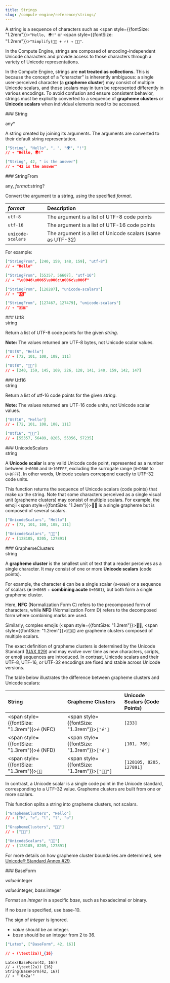 ```yaml
---
title: Strings
slug: /compute-engine/reference/strings/
---
```


A string is a sequence of characters such as <span style={{fontSize: "1.2rem"}}>`"Hello, 🌍!"`</span> or <span style={{fontSize: "1.2rem"}}>`"Simplify(👨‍🚀 + ⚡️) → 👨‍🎤"`.</span>


In the Compute Engine, strings are composed of encoding-independent Unicode
characters and provide access to those characters through a variety of Unicode
representations.

In the Compute Engine, strings are **not treated as collections**. This is 
because the concept of a "character" is inherently ambiguous: a single 
user-perceived character (a **grapheme cluster**) may consist of multiple 
Unicode scalars, and those scalars may in turn be represented differently 
in various encodings. To avoid confusion and ensure consistent behavior, 
strings must be explicitly converted to a sequence of **grapheme clusters** or 
**Unicode scalars** when individual elements need to be accessed.


<nav className="hidden">
### String
</nav>

<FunctionDefinition name="String">

<Signature name="String" returns="string">any*</Signature>

A string created by joining its arguments. The arguments are converted to their default string representation.


```json example
["String", "Hello", ", ", "🌍", "!"]
// ➔ "Hello, 🌍!" 

["String", 42, " is the answer"]
// ➔ "42 is the answer"  

```

</FunctionDefinition>


<nav className="hidden">
### StringFrom
</nav>

<FunctionDefinition name="StringFrom">

<Signature name="StringFrom" returns="string">any, _format_:string?</Signature>

Convert the argument to a string, using the specified _format_.

| _format_ | Description |
| :--- | :--- |
| `utf-8` | The argument is a list of UTF-8 code points |
| `utf-16` | The argument is a list of UTF-16 code points |
| `unicode-scalars` | The argument is a list of Unicode scalars (same as UTF-32) |

For example: 

```json example
["StringFrom", [240, 159, 148, 159], "utf-8"]
// ➔ "Hello"

["StringFrom", [55357, 56607], "utf-16"]
// ➔ "\u0048\u0065\u006c\u006c\u006f"

["StringFrom", [128287], "unicode-scalars"]
// ➔ "🔟"

["StringFrom", [127467, 127479], "unicode-scalars"]
// ➔ "🇫🇷"

```

</FunctionDefinition>


<nav className="hidden">
### Utf8
</nav>

<FunctionDefinition name="Utf8">
<Signature name="Utf8" returns="list<integer>">string</Signature>

Return a list of UTF-8 code points for the given _string_.

**Note:** The values returned are UTF-8 bytes, not Unicode scalar values.

```json example
["Utf8", "Hello"]
// ➔ [72, 101, 108, 108, 111]  

["Utf8", "👩‍🎓"]
// ➔ [240, 159, 145, 169, 226, 128, 141, 240, 159, 142, 147]
```

</FunctionDefinition>


<nav className="hidden">
### Utf16
</nav>

<FunctionDefinition name="Utf16">
<Signature name="Utf16" returns="list<integer>">string</Signature>

Return a list of utf-16 code points for the given _string_.

**Note:** The values returned are UTF-16 code units, not Unicode scalar values.

```json example
["Utf16", "Hello"]
// ➔ [72, 101, 108, 108, 111]  

["Utf16", "👩‍🎓"]
// ➔ [55357, 56489, 8205, 55356, 57235]
```

</FunctionDefinition>


<nav className="hidden">
### UnicodeScalars
</nav>

<FunctionDefinition name="UnicodeScalars">
<Signature name="UnicodeScalars" returns="list<integer>">string</Signature>

A **Unicode scalar** is any valid Unicode code point, represented as a number 
between `U+0000` and `U+10FFFF`, excluding the surrogate range 
(`U+D800` to `U+DFFF`). In other words, Unicode scalars correspond exactly to UTF-32 code units.


This function returns the sequence of Unicode scalars (code points) that make 
up the string. Note that some characters perceived as a single visual unit 
(grapheme clusters) may consist of multiple scalars. For example, the emoji 
<span style={{fontSize: "1.2em"}}>👩‍🚀</span> is a single grapheme but is composed of several scalars.

```json example
["UnicodeScalars", "Hello"]
// ➔ [72, 101, 108, 108, 111]  

["UnicodeScalars", "👩‍🎓"]
// ➔ [128105, 8205, 127891]
```

</FunctionDefinition>



<nav className="hidden">
### GraphemeClusters
</nav>

<FunctionDefinition name="GraphemeClusters">
<Signature name="GraphemeClusters" returns="list<string>">string</Signature>

 A **grapheme cluster** is the smallest unit of text that a reader perceives 
as a single character. It may consist of one or more **Unicode scalars** 
(code points). 

For example, the character **é** can be a single scalar (`U+00E9`) or a 
sequence of scalars (**e** `U+0065` + **combining acute** `U+0301`), 
but both form a single grapheme cluster. 

Here, **NFC** (Normalization Form C) refers to the precomposed form of characters, while **NFD** (Normalization Form D) refers to the decomposed form where combining marks are used.

Similarly, complex emojis (<span style={{fontSize: "1.2rem"}}>👩‍🚀</span>, <span style={{fontSize: "1.2rem"}}>🇫🇷</span>)
are grapheme clusters composed of multiple scalars.

The exact definition of grapheme clusters is determined by the Unicode Standard 
([UAX #29](https://unicode.org/reports/tr29/)) and may evolve over time as new 
characters, scripts, or emoji sequences are introduced. In contrast, Unicode 
scalars and their UTF-8, UTF-16, or UTF-32 encodings are fixed and stable across Unicode versions.


The table below illustrates the difference between grapheme clusters and Unicode scalars:

| String        | Grapheme Clusters  | Unicode Scalars (Code Points)      |
|:-------------|:--------------------|:------------------------------------|
| <span style={{fontSize: "1.3rem"}}>`é`</span> (NFC)     | <span style={{fontSize: "1.3rem"}}>`["é"]`</span>              | `[233]`                              |
| <span style={{fontSize: "1.3rem"}}>`é`</span> (NFD)    | <span style={{fontSize: "1.3rem"}}>`["é"]`</span>              | `[101, 769]`                         |
| <span style={{fontSize: "1.3rem"}}>`👩‍🎓`</span>         | <span style={{fontSize: "1.3rem"}}>`["👩‍🎓"]`</span>           | `[128105, 8205, 127891]`             |

In contrast, a Unicode scalar is a single code point in the Unicode standard,
 corresponding to a UTF-32 value. Grapheme clusters are built from one or more scalars.

This function splits a string into grapheme clusters, not scalars.

```json example
["GraphemeClusters", "Hello"]
// ➔ ["H", "e", "l", "l", "o"]

["GraphemeClusters", "👩‍🎓"]
// ➔ ["👩‍🎓"]

["UnicodeScalars", "👩‍🎓"]
// ➔ [128105, 8205, 127891]
```

For more details on how grapheme cluster boundaries are determined, 
see [Unicode® Standard Annex #29](https://unicode.org/reports/tr29/).

</FunctionDefinition>



<nav className="hidden">
### BaseForm
</nav>



<FunctionDefinition name="BaseForm">

<Signature name="BaseForm" returns="string">_value_:integer</Signature>

<Signature name="BaseForm" returns="string">_value_:integer, _base_:integer</Signature>

Format an _integer_ in a specific _base_, such as hexadecimal or binary.

If no _base_ is specified, use base-10.

The sign of _integer_ is ignored.

- _value_ should be an integer.
- _base_ should be an integer from 2 to 36.

```json example
["Latex", ["BaseForm", 42, 16]]

// ➔ (\text(2a))_{16}
```

```cortex
Latex(BaseForm(42, 16))
// ➔ (\text(2a))_{16}
String(BaseForm(42, 16))
// ➔ "'0x2a'"
```

</FunctionDefinition>
